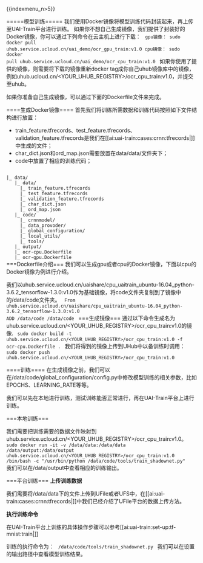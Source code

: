 {{indexmenu_n>5}}

=====模型训练=====
我们使用Docker镜像将模型训练代码封装起来，再上传至UAI-Train平台进行训练。
如果你不想自己生成镜像，我们提供了封装好的Docker镜像，你可以通过下列命令在云主机上进行下载：
<code>
gpu镜像：
sudo docker pull uhub.service.ucloud.cn/uai_demo/ocr_gpu_train:v1.0
cpu镜像：
sudo docker pull uhub.service.ucloud.cn/uai_demo/ocr_cpu_train:v1.0
</code>
如果你使用了提供的镜像，则需要将下载的镜像重新docker tag成你自己uhub镜像库中的镜像，例如uhub.ucloud.cn/<YOUR\_UHUB\_REGISTRY>/ocr\_cpu\_train:v1.0，并提交至uhub。

如果你准备自己生成镜像，可以通过下面的Dockerfile文件来完成。


====生成Docker镜像====
首先我们将训练所需数据和训练代码按照如下文件结构进行放置：
  * train\_feature.tfrecords、test\_feature.tfrecords、validation\_feature.tfrecords是我们在[[ai:uai-train:cases:crnn:tfrecords|]]中生成的文件；
  * char\_dict.json和ord\_map.json需要放置在data/data/文件夹下；
  * code中放置了相应的训练代码；
<code>
|_ data/
   |_ data/
     |_ train_feature.tfrecords
     |_ test_feature.tfrecords
     |_ validation_feature.tfrecords
     |_ char_dict.json
     |_ ord_map.json
   |_ code/
     |_ crnnmodel/
     |_ data_provoder/
     |_ global_configuration/
     |_ local_utils/
     |_ tools/
   |_ output/
   |_ ocr-cpu.Dockerfile 
   |_ ocr-gpu.Dockerfile
</code>
===Dockerfile介绍===
我们可以生成gpu或者cpu的Docker镜像，下面以cpu的Docker镜像为例进行介绍。

我们以uhub.service.ucloud.cn/uaishare/cpu\_uaitrain\_ubuntu-16.04\_python-3.6.2\_tensorflow-1.3.0:v1.0作为基础镜像，将code文件夹复制到了镜像中的/data/code文件夹。
<code>
From uhub.service.ucloud.cn/uaishare/cpu_uaitrain_ubuntu-16.04_python-3.6.2_tensorflow-1.3.0:v1.0
ADD /data/code /data/code
</code>
===生成镜像===
通过以下命令生成名为uhub.service.ucloud.cn/<YOUR\_UHUB\_REGISTRY>/ocr\_cpu\_train:v1.0的镜像.
<code>
sudo docker build -t uhub.service.ucloud.cn/<YOUR_UHUB_REGISTRY>/ocr_cpu_train:v1.0 -f ocr-cpu.Dockerfile .
</code>
我们将得到的镜像上传到UHub中以备训练时调用：
<code>
sudo docker push uhub.service.ucloud.cn/<YOUR_UHUB_REGISTRY>/ocr_cpu_train:v1.0 
</code>

====训练====
在生成镜像之前，我们可以在/data/code/global\_configuration/config.py中修改模型训练的相关参数，比如EPOCHS、LEARNING_RATE等等。

我们可以先在本地进行训练，测试训练能否正常进行，再在UAI-Train平台上进行训练。

===本地训练===

我们需要把训练需要的数据文件映射到uhub.service.ucloud.cn/<YOUR\_UHUB\_REGISTRY>/ocr\_cpu\_train:v1.0。
<code>
sudo docker run -it -v /data/data:/data/data /data/output:/data/output  uhub.service.ucloud.cn/<YOUR_UHUB_REGISTRY>/ocr_cpu_train:v1.0  /bin/bash -c "/usr/bin/python /data/code/tools/train_shadownet.py"
</code>
我们可以在/data/output中查看相应的训练输出。


===平台训练===
**上传训练数据**

我们需要将/data/data下的文件上传到UFile或者UFS中，在[[ai:uai-train:cases:crnn:tfrecords|]]中我们已经介绍了UFile平台的数据上传方法。

**执行训练命令**

在UAI-Train平台上训练的具体操作步骤可以参考[[ai:uai-train:set-up:tf-mnist:train|]]

训练的执行命令为：
<code>
/data/code/tools/train_shadownet.py 
</code>
我们可以在设置的输出路径中查看模型训练结果。


